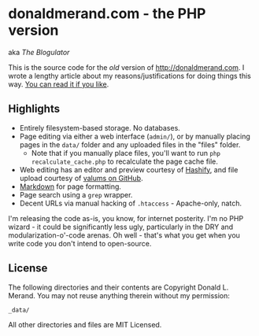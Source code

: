 donaldmerand.com - the PHP version
==================================

aka _The Blogulator_

This is the source code for the _old_ version of <http://donaldmerand.com>. I wrote a lengthy article about my reasons/justifications for doing things this way. [You can read it if you like](http://donaldmerand.com/code/2012/02/29/about-this-site.html).


Highlights
----------

- Entirely filesystem-based storage. No databases.
- Page editing via either a web interface (`admin/`), or by manually placing pages in the `data/` folder and any uploaded files in the "files" folder.
  - Note that if you manually place files, you'll want to run `php recalculate_cache.php` to recalculate the page cache file.
- Web editing has an editor and preview courtesy of [Hashify](https://bitbucket.org/davidchambers/hashify-editor), and file upload courtesy of [valums on GitHub](https://github.com/valums/file-uploader).
- [Markdown](http://daringfireball.net/projects/markdown/) for page formatting.
- Page search using a `grep` wrapper.
- Decent URLs via manual hacking of `.htaccess` - Apache-only, natch.

I'm releasing the code as-is, you know, for internet posterity. I'm no PHP wizard - it could be significantly less ugly, particularly in the DRY and modularization-o'-code arenas. Oh well - that's what you get when you write code you don't intend to open-source.


License
-------

The following directories and their contents are Copyright Donald L. Merand. You may not reuse anything therein without my permission:

    _data/

All other directories and files are MIT Licensed.
